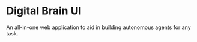 # Digital Brain UI
 An all-in-one web application to aid in building autonomous agents for any task.
